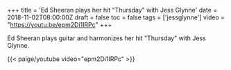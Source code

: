 +++
title = 'Ed Sheeran plays her hit "Thursday" with Jess Glynne'
date = 2018-11-02T08:00:00Z
draft = false
toc = false
tags = ['jessglynne']
video = "https://youtu.be/epm2Di1IRPc"
+++

Ed Sheeran plays guitar and harmonizes her hit "Thursday" with Jess Glynne.

{{< paige/youtube video="epm2Di1IRPc" >}}